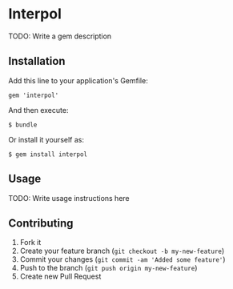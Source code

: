 # Interpol

TODO: Write a gem description

## Installation

Add this line to your application's Gemfile:

    gem 'interpol'

And then execute:

    $ bundle

Or install it yourself as:

    $ gem install interpol

## Usage

TODO: Write usage instructions here

## Contributing

1. Fork it
2. Create your feature branch (`git checkout -b my-new-feature`)
3. Commit your changes (`git commit -am 'Added some feature'`)
4. Push to the branch (`git push origin my-new-feature`)
5. Create new Pull Request
